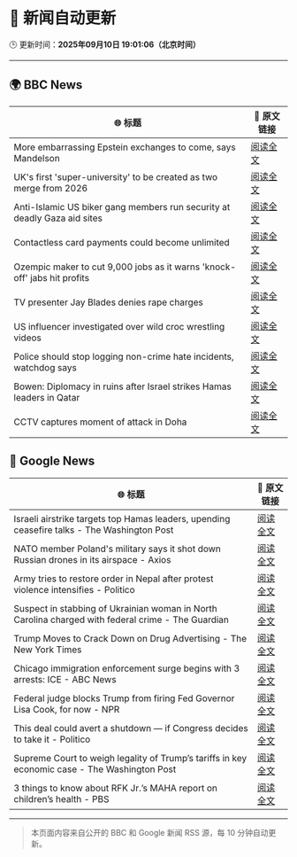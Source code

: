 # 🧠 新闻自动更新

🕒 更新时间：**2025年09月10日 19:01:06（北京时间）**

---

## 🌍 BBC News

| 🌐 标题 | 🔗 原文链接 |
|--------|-------------|
| More embarrassing Epstein exchanges to come, says Mandelson | [阅读全文](https://www.bbc.com/news/articles/c5yevwvvneyo?at_medium=RSS&at_campaign=rss) |
| UK's first 'super-university' to be created as two merge from 2026 | [阅读全文](https://www.bbc.com/news/articles/cy85905dj2wo?at_medium=RSS&at_campaign=rss) |
| Anti-Islamic US biker gang members run security at deadly Gaza aid sites | [阅读全文](https://www.bbc.com/news/articles/cm2zy4l8jgeo?at_medium=RSS&at_campaign=rss) |
| Contactless card payments could become unlimited | [阅读全文](https://www.bbc.com/news/articles/czjv7jy2r9vo?at_medium=RSS&at_campaign=rss) |
| Ozempic maker to cut 9,000 jobs as it warns 'knock-off' jabs hit profits | [阅读全文](https://www.bbc.com/news/articles/c8d79pez6g2o?at_medium=RSS&at_campaign=rss) |
| TV presenter Jay Blades denies rape charges | [阅读全文](https://www.bbc.com/news/articles/c9318dj1q22o?at_medium=RSS&at_campaign=rss) |
| US influencer investigated over wild croc wrestling videos | [阅读全文](https://www.bbc.com/news/articles/cn953l9e3gjo?at_medium=RSS&at_campaign=rss) |
| Police should stop logging non-crime hate incidents, watchdog says | [阅读全文](https://www.bbc.com/news/articles/c0kn54vj55xo?at_medium=RSS&at_campaign=rss) |
| Bowen: Diplomacy in ruins after Israel strikes Hamas leaders in Qatar | [阅读全文](https://www.bbc.com/news/articles/cm2zepgp5neo?at_medium=RSS&at_campaign=rss) |
| CCTV captures moment of attack in Doha | [阅读全文](https://www.bbc.com/news/videos/c1dq39204wro?at_medium=RSS&at_campaign=rss) |

## 📰 Google News

| 🌐 标题 | 🔗 原文链接 |
|--------|-------------|
| Israeli airstrike targets top Hamas leaders, upending ceasefire talks - The Washington Post | [阅读全文](https://news.google.com/rss/articles/CBMigwFBVV95cUxPeDlrbHR4Y0JyejdBd3RqSDNaOHRKdlNyZjNEcWRhQ0RIdjdBamVrMGo4WFZjWXBsU2JsUEdhTHJpbU51WDlHZ0hvbnpzZnJfcXNtTkFadDRCMG1Wdm1OSmFtcWZheS1CU3N4YjlKQ3NkSWtYSm1HX3loWkxkeFZXTnFJRQ?oc=5) |
| NATO member Poland's military says it shot down Russian drones in its airspace - Axios | [阅读全文](https://news.google.com/rss/articles/CBMihAFBVV95cUxOUFd1dlpHZ1BCMWNTYU84TVNLOHFnM0I2NjcwN0JJQnExNmxONzJNZldXVnpjX0FmUHhRSHpFdGJWN3BRcTJQa29PMEVQbVpvemNIdWtoMU5Oa1dUY1QwU1JiUGZreXV3OFVIc3BrS3pGNk9UanZucWtVSnkwT0VSejdzMlY?oc=5) |
| Army tries to restore order in Nepal after protest violence intensifies - Politico | [阅读全文](https://news.google.com/rss/articles/CBMivgFBVV95cUxOdGhCM2tTNjhMbllfdTd3WkU1NEtIdEE2RHZRamtNUUR0LWk1b1AxZkZyUVJYU3cxU0NyaVIwa1JldnJ5blJ1cEtfdXpTQ3MxRHU4TW1nbjNYSHJOZWJDMXlMZ1JXcnlIZDNkTnJ1aDQ3TVVPX1BoTm5ianpLMFZrUEdwQ3EyS1BTSWUtZDAwNkVmZ291QXl6MmpJRFE4bDQxX1J0b2lCR3lIc0MyVHBXQWtoVUpIdENpM2NrNk93?oc=5) |
| Suspect in stabbing of Ukrainian woman in North Carolina charged with federal crime - The Guardian | [阅读全文](https://news.google.com/rss/articles/CBMijgFBVV95cUxQbnhLaGRvSkZGRFBQVlJzVFJLV0xYazhHUFJDdEdrR3hyRjM4SFozV244VTVFcWN5VzltSFMzb3dFOG5xX3JWOW5wZnh1SU5uakV5NGE0Q2xEWGRvVzFyd19wTFV0VmlTOW44X1VTVHI4akVQVnZFQi0tdDB6OUsyNzFNTTJ2MFhMQUM0ZEln?oc=5) |
| Trump Moves to Crack Down on Drug Advertising - The New York Times | [阅读全文](https://news.google.com/rss/articles/CBMiiwFBVV95cUxNWHBNSmVCMmo1elJ3Yi1PMmx2Y0I5V3hlX1F5VmlzdnVOSm90b3VOdTVYQVFDQ3JqVzYtTTZWeFF6aWVNYmtyaFJGN1g5bHlCTi1ZeWF6ZjllVlRSX0owaXNDRjNMMkF3LUpJaEpTZTlldUE3RDAtckUyZUxiWkZMOWszd1VaYi1TeWd3?oc=5) |
| Chicago immigration enforcement surge begins with 3 arrests: ICE - ABC News | [阅读全文](https://news.google.com/rss/articles/CBMipgFBVV95cUxNeWMtSzg5dUhiWnJNNmhKVlF5RTQzX1FpeEdVWFNhNVhLRGZxaW5ENjZwZlBzZHgwVFdGTVBYcHlORTB3NURtZHpTeHVONmRCTnZwVXlWSENXR1dtSGpzQ0NjWDVVZ1FtRV9VSlp5VTBBZzdTLWlGMEViUWpOXzltU2JRVmxHQ1RpZ1Q3X2xWRlRMY0xOWW5FVEdfb091TzNHZGhDOTVR0gGrAUFVX3lxTE4zTGxWNEFYaUFrS1dORmQ3blNKMU9RNDNvRzVUejM0RHIybGV5Ynk4MWNOMjU1bkhzTUh1cnBsRTAtbTRBQXZWSnZ0a3dNN29lc0t5cDdPWFNZN3libFpBaHE1NGc1OElKUTFzY21rUnVsamdMNEprVVlTQ2xrVGhnT2tRUXRlUmtQRFJuZi1tOF81eEI1RGRhOGc2VlQ3VVNnT25xbHh6dHhMYw?oc=5) |
| Federal judge blocks Trump from firing Fed Governor Lisa Cook, for now - NPR | [阅读全文](https://news.google.com/rss/articles/CBMipgFBVV95cUxQUVZHMnUyYVh5NU9feDM0SkxUNTB6YUV3RWNXUEVOZUVvaHFlelppZmFaVjEtc0NpdkliYXgwUmZJYjFBS0R1ZGxJVElEa1dUUi1LLXFlVVh4UGZLSDRneTRndW9LUTB6dUZVN1J6N05JQ0RXc0w4alo2WWZKZEpUd1VVUHJXSnRhLXlCU2NhRUYzSzl5V3VaWVJwZjZaRWpfMUd4Q2pB?oc=5) |
| This deal could avert a shutdown — if Congress decides to take it - Politico | [阅读全文](https://news.google.com/rss/articles/CBMijgFBVV95cUxNQzVtaktEdHcwSDd4UjFGR29rclZMcUFJcXhUMDkzMW9jZUdoWWRvcHlxRDd2N19LRk9WdkFZcmhhTnlSaDhyTVUwanF2U0JYMzhqWE5GajV1cm9Wc2FRM1pVNEdJUi1OS09XTzlUaG5lUTBnUllySmNLZlFiVFVnXzVtbUxjbFJNSFJzaHBR?oc=5) |
| Supreme Court to weigh legality of Trump’s tariffs in key economic case - The Washington Post | [阅读全文](https://news.google.com/rss/articles/CBMinAFBVV95cUxNSTd1VTNnaGZhekxyaFpaUW9sLWF0SDgyZFM4dFBzNmw4WWlhb0pvODVtT01sVVhfNnNUelNZZ2JoTHduZTB5ZHNrWVFEVEVDdmQxd3RkbDFkU0xOa1VHek1rSVA4MWtWMG0tYndJQlV3Um9NQkJwcnZRSHM0MWl2VHYxcDRkdm5kTEgtSDN5bzZpMWgzLWJZb3poV1E?oc=5) |
| 3 things to know about RFK Jr.’s MAHA report on children’s health - PBS | [阅读全文](https://news.google.com/rss/articles/CBMioAFBVV95cUxONVVUUzMzVGQxY29laHlTMkxfc3JJdG00SlVXSDdrVG45d1NCaHdWeFEzVGNRbEFXcHk3Y1dETHRjaVVjVzdxSFVtTmw5UmsxcnU0OUIzd0NxeUt2NXd0TU1oSEVIT0IxQ2tBRnJfVFRuQmhnMzd4bGw2MkxsWUFmb1Aydk5BU2VaeFF1S0tfQUV4Q0puZW9iV1V4VVBXLTk00gGmAUFVX3lxTE9uLVZqUHl3OTRMRDNnOE5jcUkzQUlyRTZPQU5ESDRtV3VqMzRsX2lveDNIeUY3R0V6ZUt4UEpxazN3WThNeXFsRkdxT1c2Q1BfbWhXanVEdVNXSkFRNnVkY0pLMjJ1Sk9JQlRJdlNSa0NTNzBtdVg3RExueVF1UHNmREljZlltU3hLRXpWT0ZrMkJPTGZSc1AzcGJGb3k5NjdCQjY5dWc?oc=5) |

---
> 本页面内容来自公开的 BBC 和 Google 新闻 RSS 源，每 10 分钟自动更新。